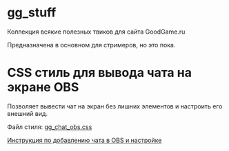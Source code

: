 # gg_stuff

Коллекция всякие полезных твиков для сайта GoodGame.ru

Предназначена в основном для стримеров, но это пока.

# CSS стиль для вывода чата на экране OBS

Позволяет вывести чат на экран без лишних элементов и настроить его
внешний вид.

Файл стиля: [gg_chat_obs.css](gg_chat_obs.css)

[Инструкция по добавлению чата в OBS и настройке](docs/gg_chat_obs.md)
